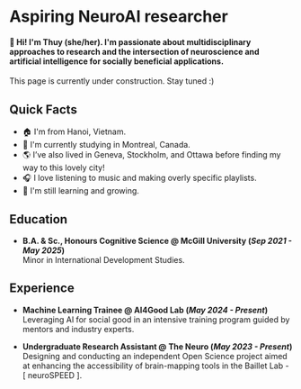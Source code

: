 # Aspiring NeuroAI researcher

#### 👋 Hi! I'm Thuy (she/her). I'm passionate about multidisciplinary approaches to research and the intersection of neuroscience and artificial intelligence for socially beneficial applications.

This page is currently under construction. Stay tuned :)

## Quick Facts
- 🏠 I'm from Hanoi, Vietnam.
- 📍 I'm currently studying in Montreal, Canada.
- 🌎 I’ve also lived in Geneva, Stockholm, and Ottawa before finding my way to this lovely city!
- 🎧 I love listening to music and making overly specific playlists.
- 🌱 I'm still learning and growing. 
  

## Education
- **B.A. & Sc., Honours Cognitive Science @ McGill University (_Sep 2021 - May 2025_)**<br />
Minor in International Development Studies.

## Experience
- **Machine Learning Trainee @ AI4Good Lab (_May 2024 - Present_)**<br />
Leveraging AI for social good in an intensive training program guided by mentors and industry experts.

- **Undergraduate Research Assistant @ The Neuro (_May 2023 - Present_)**<br />
Designing and conducting an independent Open Science project aimed at enhancing the accessibility of brain-mapping tools in the Baillet Lab - [ neuroSPEED ].

